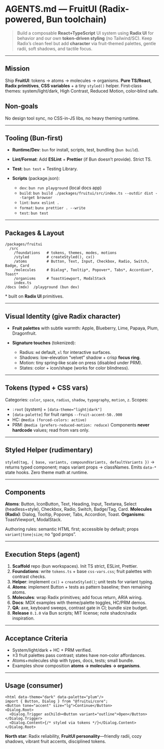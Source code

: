# AGENTS.md — FruitUI (Radix-powered, Bun toolchain)

> Build a composable **React+TypeScript** UI system using **Radix UI** for behavior and our own **token-driven styling** (no Tailwind/SC). Keep Radix’s clean feel but add **character** via fruit-themed palettes, gentle radii, soft shadows, and tactile focus.

---

## Mission

Ship **FruitUI**: tokens → atoms → molecules → organisms. **Pure TS/React**, **Radix primitives**, **CSS variables** + a tiny `styled()` helper. First‑class themes: system/light/dark, High Contrast, Reduced Motion, color‑blind safe.

## Non-goals

No design tool sync, no CSS-in-JS libs, no heavy theming runtime.

---

## Tooling (Bun-first)

* **Runtime/Dev**: `bun` for install, scripts, test, bundling (`bun build`).
* **Lint/Format**: Add **ESLint** + **Prettier** (if Bun doesn’t provide). Strict TS.
* **Test**: `bun test` + Testing Library.
* **Scripts** (package.json):

  * `dev`: `bun run playground` (local docs app)
  * `build`: `bun build ./packages/fruitui/src/index.ts --outdir dist --target browser`
  * `lint`: `bunx eslint .`
  * `format`: `bunx prettier . --write`
  * `test`: `bun test`

---

## Packages & Layout

```
/packages/fruitui
  /src
    /foundations   # tokens, themes, modes, motions
    /styled        # createStyled(), cx()
    /atoms         # Button, Text, Input, Checkbox, Radio, Switch, Badge, Card
    /molecules     # Dialog*, Tooltip*, Popover*, Tabs*, Accordion*, Toast*
    /organisms     # ToastViewport, ModalStack
    index.ts
/docs (mdx)  /playground (bun dev)
```

\* built on **Radix UI** primitives.

---

## Visual Identity (give Radix character)

* **Fruit palettes** with subtle warmth: Apple, Blueberry, Lime, Papaya, Plum, Dragonfruit.
* **Signature touches** (tokenized):

  * Radius: `md` default, `xl` for interactive surfaces.
  * Shadows: low-elevation “velvet” shadow + crisp **focus ring**.
  * Motion: tiny spring‑like scale on press (disabled under PRM).
  * States: color + icon/shape (works for color blindness).

---

## Tokens (typed + CSS vars)

Categories: `color`, `space`, `radius`, `shadow`, `typography`, `motion`, `z`.
Scopes:

* `:root` (system) + `[data-theme="light|dark"]`
* `[data-palette]` for fruit ramps `--fruit-accent-50..900`
* HC: `@media (forced-colors: active)`
* PRM: `@media (prefers-reduced-motion: reduce)`
  Components **never hardcode** values; read from vars only.

---

## Styled Helper (rudimentary)

`styled(tag, { base, variants, compoundVariants, defaultVariants })` → returns typed component; maps variant props → classNames. Emits `data-*` state hooks. Zero theme math at runtime.

---

## Components

**Atoms**: Button, IconButton, Text, Heading, Input, Textarea, Select (headless+style), Checkbox, Radio, Switch, Badge/Tag, Card.
**Molecules (Radix)**: Dialog, Tooltip, Popover, Tabs, Accordion, Toast.
**Organisms**: ToastViewport, ModalStack.

Authoring rules: semantic HTML first; accessible by default; props `variant|tone|size`; no “god props”.

---

## Execution Steps (agent)

1. **Scaffold** repo (bun workspaces). Init TS strict, ESLint, Prettier.
2. **Foundations**: write `tokens.ts` + base `css-vars.css`; fruit palettes with contrast checks.
3. **Helper**: implement `cx()` + `createStyled()`; unit tests for variant typing.
4. **Atoms**: implement Button + tests as pattern baseline; then remaining atoms.
5. **Molecules**: wrap Radix primitives; add focus return, ARIA wiring.
6. **Docs**: MDX examples with theme/palette toggles, HC/PRM demos.
7. **QA**: axe, keyboard sweeps, contrast gate in CI; bundle size budget.
8. **Release** `0.1.0` via Bun scripts; MIT license; note shadcn/radix inspiration.

---

## Acceptance Criteria

* System/light/dark + HC + PRM verified.
* ≥3 fruit palettes pass contrast; states have non‑color affordances.
* Atoms+molecules ship with types, docs, tests; small bundle.
* Examples show composition **atoms → molecules → organisms**.

---

## Usage (consumer)

```tsx
<html data-theme="dark" data-palette="plum"/>
import { Button, Dialog } from "@fruitui/core";
<Button tone="accent" size="lg">Continue</Button>
<Dialog.Root>
  <Dialog.Trigger asChild><Button variant="outline">Open</Button></Dialog.Trigger>
  <Dialog.Content>{/* styled via tokens */}</Dialog.Content>
</Dialog.Root>
```

**North star**: Radix reliability, **FruitUI personality**—friendly radii, cozy shadows, vibrant fruit accents, disciplined tokens.
